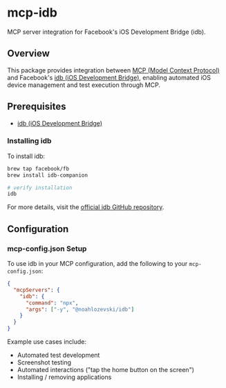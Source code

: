 # mcp-idb

MCP server integration for Facebook's iOS Development Bridge (idb).

## Overview

This package provides integration between [MCP (Model Context Protocol)](https://modelcontextprotocol.io/introduction) and Facebook's [idb (iOS Development Bridge)](https://fbidb.io/docs/installation/), enabling automated iOS device management and test execution through MCP.

## Prerequisites

- [idb (iOS Development Bridge)](https://fbidb.io/docs/installation/)

### Installing idb

To install idb:

```bash
brew tap facebook/fb
brew install idb-companion

# verify installation
idb
```

For more details, visit the [official idb GitHub repository](https://github.com/facebook/idb).

## Configuration

### mcp-config.json Setup

To use idb in your MCP configuration, add the following to your `mcp-config.json`:

```json
{
  "mcpServers": {
    "idb": {
      "command": "npx",
      "args": ["-y", "@noahlozevski/idb"]
    }
  }
}
```

Example use cases include:

- Automated test development
- Screenshot testing
- Automated interactions ("tap the home button on the screen")
- Installing / removing applications

